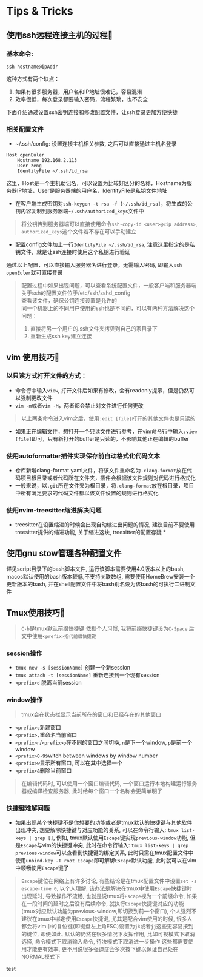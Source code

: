 # Tips & Tricks

## 使用ssh远程连接主机的过程🧩

### 基本命令:
```
ssh hostname@ipAddr
```
这种方式有两个缺点：
1. 如果有很多服务器，用户名和IP地址很难记，容易混淆
2. 效率很低，每次登录都要输入密码，流程繁琐，也不安全

下面介绍通过设置ssh密钥连接和修改配置文件，让ssh登录更加方便快捷

### 相关配置文件

* ~/.ssh/config: 设置连接主机相关参数, 之后可以直接通过主机名登录

```
Host openEuler
    Hostname 192.168.2.113
    User zeng
    IdentityFile ~/.ssh/id_rsa
```

这里，Host是一个主机助记名，可以设置为比较好区分的名称，Hostname为服务器IP地址，User是服务器端的用户名，IdentityFile是私钥文件地址
* 在客户端生成密钥对`ssh-keygen -t rsa -f [~/.ssh/id_rsa]`，将生成的公钥内容复制到服务器端`~/.ssh/authorized_keys`文件中
> 将公钥传到服务器端可以直接使用命令`ssh-copy-id <user>@<ip address>`, `authorized_keys`这个文件若不存在可以手动建立
* 配置config文件加上一行`IdentityFile ~/.ssh/id_rsa`, 注意这里指定的是私钥文件，就是让ssh连接时使用这个私钥进行验证

通过以上配置，可以直接输入服务器名进行登录，无需输入密码, 即输入`ssh openEuler`就可直接登录

> 配置过程中如果出现问题，可以查看系统配置文件，一般客户端和服务器端关于ssh的配置文件位于/etc/ssh/sshd_config<br>
> 查看该文件，确保公钥连接设置是允许的<br>
> 同一个机器上的不同用户使用的ssh也是不同的，可以有两种方法解决这个问题：
> 1. 直接将另一个用户的.ssh文件夹拷贝到自己的家目录下
> 2. 重新生成ssh key建立连接

## vim 使用技巧🧩

### 以只读方式打开文件的方式：

* 命令行中输入`view`, 打开文件后如果有修改，会有readonly提示，但是仍然可以强制更改文件
* `vim -m`或者`vim -M`，两者都会禁止对文件进行任何更改
> 以上两条命令进入vim之后，使用`:edit [file]`打开的其他文件也是只读的
* 如果正在编辑文件，想打开一个只读文件进行参考，在vim命令行中输入`:view [file]`即可，只有新打开的buffer是只读的，不影响其他正在编辑的buffer

### 使用autoformatter插件实现保存前自动格式化代码文本

* 仓库新增clang-format.yaml文件，将该文件重命名为`.clang-format`放在代码项目根目录或者代码所在文件夹，插件会根据该文件规则对代码进行格式化
* 一般来说，以`.git`所在文件夹为根目录，将`.clang-format`放在根目录，项目中所有满足要求的代码文件都以该文件设置的规则进行格式化

### 使用nvim-treesitter缩进解决问题

* treesitter在设置缩进的时候会出现自动缩进出问题的情况, 建议目前不要使用treesitter提供的缩进功能, 关于缩进这块, treesitter的配置存疑 *

## 使用gnu stow管理各种配置文件

详见script目录下的bash脚本文件, 运行该脚本需要使用4.0版本以上的bash, macos默认使用的bash版本较低,不支持关联数组, 需要使用HomeBrew安装一个更新版本的bash, 并在shell配置文件中将bash别名设为该bash的可执行二进制文件

## Tmux使用技巧🧩

> `C-b`是tmux默认前缀快捷键
> 依据个人习惯, 我将前缀快捷键设为`C-Space`
> 后文中使用`<prefix>指代前缀快捷键`

### session操作

* `tmux new -s [sessionName]` 创建一个新session
* `tmux attach -t [sessionName]` 重新连接到一个现有session
* `<prefix>d` 脱离当前session

### window操作

> tmux会在状态栏显示当前所在的窗口和已经存在的其他窗口

* `<prefix>c`新建窗口
* `<prefix>,`重命名当前窗口
* `<prefix>n`/`<prefix>p`在不同的窗口之间切换, `n`是下一个window, `p`是前一个window
* `<prefix>0-9`switch between windows by window number
* `<prefix>w`显示所有窗口, 可以在其中选择一个
* `<prefix>&`删除当前窗口

> 在编辑代码时, 可以使用一个窗口编辑代码, 一个窗口运行本地构建运行服务器或编译检查服务器, 此时给每个窗口一个名称会更简单明了

### 快捷键难解问题

* 如果出现某个快捷键不是你想要的功能或者是tmux默认的快捷键与其他软件出现冲突, 想要解除快捷键与对应功能的关系, 可以在命令行输入: `tmux list-keys | grep []`, 例如, tmux默认使用`Escape`键实现`previous-window`功能, 但是`Escape`与vim的快捷键冲突, 此时在命令行输入: `tmux list-keys | grep previous-window`可以查看到快捷键的绑定关系, 此时只需在tmux配置文件中使用`unbind-key -T root Escape`即可解绑`Escape`默认功能, 此时就可以在vim中顺畅使用`Escape`键了
> `Escape`键位在网络上有许多讨论, 有些结论是在tmux配置文件中设置`set -s escape-time 0`, 以个人理解, 该办法是解决在tmux中使用`Escape`快捷键时出现延时, 导致操作不流畅, 也就是说tmux将`Escape`视为一个前缀命令, 如果在一段时间的延时之后没有后续命令, 就执行`Escape`快捷键对应的功能(tmux对应默认功能为previous-window,即切换到前一个窗口), 个人强烈不建议在tmux中绑定使用`Escape`快捷键, 尤其是配合vim使用的时候,
> 很多人都会将vim中的复位键(即键盘左上角ESC)设置为`jk`或者`jj`这些更容易按到的键位, 即便如此, 默认的<ESC>仍然在很多情况下发挥作用, 比如可视模式下取消选择, 命令模式下取消输入命令, 待决模式下取消进一步操作 这些都需要使用<ESC>才能更有效率, 更不用说很多强迫症会多次按下<ESC>键以保证自己处在NORMAL模式下

test
